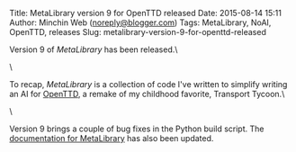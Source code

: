 Title: MetaLibrary version 9 for OpenTTD released
Date: 2015-08-14 15:11
Author: Minchin Web (noreply@blogger.com)
Tags: MetaLibrary, NoAI, OpenTTD, releases
Slug: metalibrary-version-9-for-openttd-released

Version 9 of *MetaLibrary* has been released.\

\

To recap, *MetaLibrary* is a collection of code I've written to simplify
writing an AI for [OpenTTD](http://www.openttd.org/), a remake of my
childhood favorite, Transport Tycoon.\

\

Version 9 brings a couple of bug fixes in the Python build script. The
[documentation for MetaLibrary](http://minchin.ca/openttd-metalibrary/)
has also been updated.

